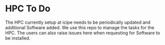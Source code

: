 # HPC To Do

The HPC currently setup at icipe needs to be periodically updated and additional Software added. We use this repo to manage the tasks for the HPC. The users can also raise issues here when requesting for Software to be installed. 

